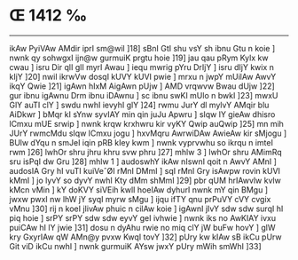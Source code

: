 # Œ 1412 ‰
---
ikAw PyiVAw AMdir iprI sm@wil ]18] sBnI GtI shu vsY sh ibnu Gtu
n koie ] nwnk qy sohwgxI ijn@w gurmuiK prgtu hoie ]19] jau qau pRym
Kylx kw cwau ] isru Dir qlI glI myrI Awau ] iequ mwrig pYru DrIjY ]
isru dIjY kwix n kIjY ]20] nwil ikrwVw dosqI kUVY kUVI pwie ] mrxu n
jwpY mUilAw AwvY ikqY Qwie ]21] igAwn hIxM AigAwn pUjw ] AMD
vrqwvw Bwau dUjw ]22] gur ibnu igAwnu Drm ibnu iDAwnu ] sc ibnu
swKI mUlo n bwkI ]23] mwxU GlY auTI clY ] swdu nwhI ievyhI glY ]24]
rwmu JurY dl mylvY AMqir blu AiDkwr ] bMqr kI sYnw syvIAY min qin juJu
Apwru ] sIqw lY gieAw dhisro lCmxu mUE srwip ] nwnk krqw krxhwru
kir vyKY Qwip auQwip ]25] mn mih JUrY rwmcMdu sIqw lCmxu jogu ]
hxvMqru AwrwiDAw AwieAw kir sMjogu ] BUlw dYqu n smJeI iqin pRB kIey
kwm ] nwnk vyprvwhu so ikrqu n imteI rwm ]26] lwhOr shru jhru khru
svw phru ]27] mhlw 3 ] lwhOr shru AMimRq sru isPqI dw Gru ]28]
mhlw 1 ] audoswhY ikAw nIswnI qoit n AwvY AMnI ] audosIA Gry hI vuTI
kuiVeˆØI rMnI DMmI ] sqI rMnI Gry isAwpw rovin kUVI kMmI ] jo lyvY so dyvY
nwhI Kty dMm shMmI ]29] pbr qUM hrIAwvlw kvlw kMcn vMin ] kY doKVY
siVEih kwlI hoeIAw dyhurI nwnk mY qin BMgu ] jwxw pwxI nw lhW jY syqI
myrw sMgu ] ijqu ifTY qnu prPuVY cVY cvgix vMnu ]30] rij n koeI
jIivAw phuic n cilAw koie ] igAwnI jIvY sdw sdw surqI hI piq hoie
] srPY srPY sdw sdw eyvY geI ivhwie ] nwnk iks no AwKIAY ivxu
puiCAw hI lY jwie ]31] dosu n dyAhu rwie no miq clY jW buFw hovY ] glW
kry GxyrIAw qW AMn@y pvxw KwqI tovY ]32] pUry kw kIAw sB ikCu pUrw Git
viD ikCu nwhI ] nwnk gurmuiK AYsw jwxY pUry mWih smWhI ]33]
####
